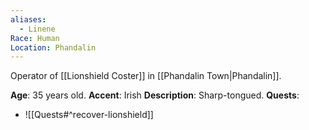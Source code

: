 ```yaml
---
aliases:
  - Linene
Race: Human
Location: Phandalin
---
```

Operator of [[Lionshield Coster]] in [[Phandalin Town|Phandalin]].

**Age**: 35 years old.
**Accent**: Irish
**Description**: Sharp-tongued.
**Quests**:
*  ![[Quests#^recover-lionshield]]